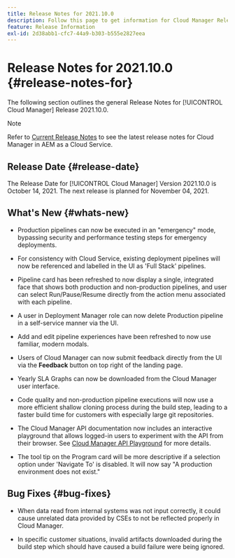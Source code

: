 ```yaml
---
title: Release Notes for 2021.10.0
description: Follow this page to get information for Cloud Manager Release 2021.10.0
feature: Release Information
exl-id: 2d38abb1-cfc7-44a9-b303-b555e2827eea
---
```

# Release Notes for 2021.10.0 {#release-notes-for}

The following section outlines the general Release Notes for [!UICONTROL Cloud Manager] Release 2021.10.0.

>[!NOTE]
>Refer to [Current Release Notes](https://experienceleague.adobe.com/docs/experience-manager-cloud-service/onboarding/getting-access/release-notes-cloud-manager/release-notes-cm-current.html?lang=en#getting-access) to see the latest release notes for Cloud Manager in AEM as a Cloud Service.

## Release Date {#release-date}

The Release Date for [!UICONTROL Cloud Manager] Version 2021.10.0 is October 14, 2021.
The next release is planned for  November 04, 2021.

## What's New {#whats-new}

* Production pipelines can now be executed in an "emergency" mode, bypassing security and performance testing steps for emergency deployments.

* For consistency with Cloud Service, existing deployment pipelines will now be referenced and labelled in the UI as 'Full Stack' pipelines.

* Pipeline card has been refreshed to now display a single, integrated face that shows both production and non-production pipelines, and user can select Run/Pause/Resume directly from the action menu associated with each pipeline.

* A user in Deployment Manager role can now delete Production pipeline in a self-service manner via the UI.

* Add and edit pipeline experiences have been refreshed to now use familiar, modern modals.

* Users of Cloud Manager can now submit feedback directly from the UI via the **Feedback** button on top right of the landing page.

* Yearly SLA Graphs can now be downloaded from the Cloud Manager user interface.

* Code quality and non-production pipeline executions will now use a more efficient shallow cloning process during the build step, leading to a faster build time for customers with especially large git repositories.

* The Cloud Manager API documentation now includes an interactive playground that allows logged-in users to experiment with the API from their browser. See [Cloud Manager API Playground](https://www.adobe.io/experience-cloud/cloud-manager/reference/playground/) for more details.

* The tool tip on the Program card will be more descriptive if a selection option under 'Navigate To' is disabled. It will now say "A production environment does not exist."


## Bug Fixes {#bug-fixes}

* When data read from internal systems was not input correctly, it could cause unrelated data provided by CSEs to not be reflected properly in Cloud Manager. 

* In specific customer situations, invalid artifacts downloaded during the build step which should have caused a build failure were being ignored.
